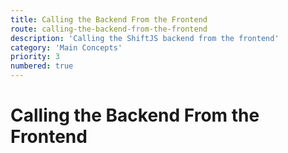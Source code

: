 ```yaml
---
title: Calling the Backend From the Frontend
route: calling-the-backend-from-the-frontend
description: 'Calling the ShiftJS backend from the frontend'
category: 'Main Concepts'
priority: 3
numbered: true
---
```


# Calling the Backend From the Frontend